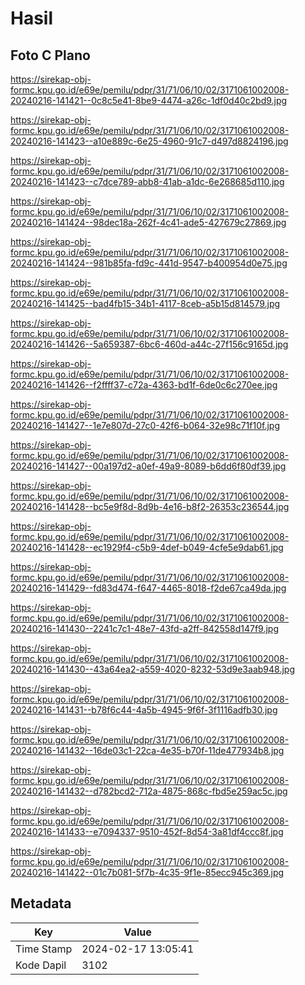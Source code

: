# Hasil

## Foto C Plano

https://sirekap-obj-formc.kpu.go.id/e69e/pemilu/pdpr/31/71/06/10/02/3171061002008-20240216-141421--0c8c5e41-8be9-4474-a26c-1df0d40c2bd9.jpg

https://sirekap-obj-formc.kpu.go.id/e69e/pemilu/pdpr/31/71/06/10/02/3171061002008-20240216-141423--a10e889c-6e25-4960-91c7-d497d8824196.jpg

https://sirekap-obj-formc.kpu.go.id/e69e/pemilu/pdpr/31/71/06/10/02/3171061002008-20240216-141423--c7dce789-abb8-41ab-a1dc-6e268685d110.jpg

https://sirekap-obj-formc.kpu.go.id/e69e/pemilu/pdpr/31/71/06/10/02/3171061002008-20240216-141424--98dec18a-262f-4c41-ade5-427679c27869.jpg

https://sirekap-obj-formc.kpu.go.id/e69e/pemilu/pdpr/31/71/06/10/02/3171061002008-20240216-141424--981b85fa-fd9c-441d-9547-b400954d0e75.jpg

https://sirekap-obj-formc.kpu.go.id/e69e/pemilu/pdpr/31/71/06/10/02/3171061002008-20240216-141425--bad4fb15-34b1-4117-8ceb-a5b15d814579.jpg

https://sirekap-obj-formc.kpu.go.id/e69e/pemilu/pdpr/31/71/06/10/02/3171061002008-20240216-141426--5a659387-6bc6-460d-a44c-27f156c9165d.jpg

https://sirekap-obj-formc.kpu.go.id/e69e/pemilu/pdpr/31/71/06/10/02/3171061002008-20240216-141426--f2ffff37-c72a-4363-bd1f-6de0c6c270ee.jpg

https://sirekap-obj-formc.kpu.go.id/e69e/pemilu/pdpr/31/71/06/10/02/3171061002008-20240216-141427--1e7e807d-27c0-42f6-b064-32e98c71f10f.jpg

https://sirekap-obj-formc.kpu.go.id/e69e/pemilu/pdpr/31/71/06/10/02/3171061002008-20240216-141427--00a197d2-a0ef-49a9-8089-b6dd6f80df39.jpg

https://sirekap-obj-formc.kpu.go.id/e69e/pemilu/pdpr/31/71/06/10/02/3171061002008-20240216-141428--bc5e9f8d-8d9b-4e16-b8f2-26353c236544.jpg

https://sirekap-obj-formc.kpu.go.id/e69e/pemilu/pdpr/31/71/06/10/02/3171061002008-20240216-141428--ec1929f4-c5b9-4def-b049-4cfe5e9dab61.jpg

https://sirekap-obj-formc.kpu.go.id/e69e/pemilu/pdpr/31/71/06/10/02/3171061002008-20240216-141429--fd83d474-f647-4465-8018-f2de67ca49da.jpg

https://sirekap-obj-formc.kpu.go.id/e69e/pemilu/pdpr/31/71/06/10/02/3171061002008-20240216-141430--2241c7c1-48e7-43fd-a2ff-842558d147f9.jpg

https://sirekap-obj-formc.kpu.go.id/e69e/pemilu/pdpr/31/71/06/10/02/3171061002008-20240216-141430--43a64ea2-a559-4020-8232-53d9e3aab948.jpg

https://sirekap-obj-formc.kpu.go.id/e69e/pemilu/pdpr/31/71/06/10/02/3171061002008-20240216-141431--b78f6c44-4a5b-4945-9f6f-3f1116adfb30.jpg

https://sirekap-obj-formc.kpu.go.id/e69e/pemilu/pdpr/31/71/06/10/02/3171061002008-20240216-141432--16de03c1-22ca-4e35-b70f-11de477934b8.jpg

https://sirekap-obj-formc.kpu.go.id/e69e/pemilu/pdpr/31/71/06/10/02/3171061002008-20240216-141432--d782bcd2-712a-4875-868c-fbd5e259ac5c.jpg

https://sirekap-obj-formc.kpu.go.id/e69e/pemilu/pdpr/31/71/06/10/02/3171061002008-20240216-141433--e7094337-9510-452f-8d54-3a81df4ccc8f.jpg

https://sirekap-obj-formc.kpu.go.id/e69e/pemilu/pdpr/31/71/06/10/02/3171061002008-20240216-141422--01c7b081-5f7b-4c35-9f1e-85ecc945c369.jpg


## Metadata

| Key        | Value               |
| ---------- | ------------------- |
| Time Stamp | 2024-02-17 13:05:41 |
| Kode Dapil | 3102                |



